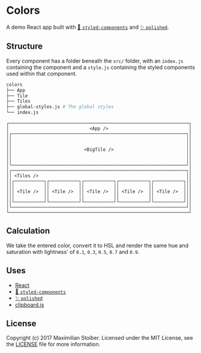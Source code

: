 # Colors

A demo React app built with [💅 `styled-components`](https://github.com/styled-components/styled-components) and [✨ `polished`](https://github.com/styled-components/polished).

## Structure

Every component has a folder beneath the `src/` folder, with an `index.js` containing the component and a `style.js` containing the styled components used within that component.

```sh
colors
├── App
├── Tile
├── Tiles
├── global-styles.js # The global styles
└── index.js
```

```
┌───────────────────────────────────────────────────────────────────┐
│                              <App />                              │
│┌─────────────────────────────────────────────────────────────────┐│
││                                                                 ││
││                                                                 ││
││                           <BigTile />                           ││
││                                                                 ││
││                                                                 ││
│└─────────────────────────────────────────────────────────────────┘│
│┌─────────────────────────────────────────────────────────────────┐│
││ <Tiles />                                                       ││
││┌───────────┐┌───────────┐┌───────────┐┌───────────┐┌───────────┐││
│││           ││           ││           ││           ││           │││
│││ <Tile />  ││ <Tile />  ││ <Tile />  ││ <Tile />  ││ <Tile />  │││
│││           ││           ││           ││           ││           │││
││└───────────┘└───────────┘└───────────┘└───────────┘└───────────┘││
│└─────────────────────────────────────────────────────────────────┘│
└───────────────────────────────────────────────────────────────────┘
```

## Calculation

We take the entered color, convert it to HSL and render the same hue and saturation with lightness' of `0.1`, `0.3`, `0.5`, `0.7` and `0.9`.

## Uses

- [React](https://github.com/facebook/react)
- [💅 `styled-components`](https://github.com/styled-components/styled-components)
- [✨ `polished`](https://github.com/styled-components/polished)
- [clipboard.js](https://clipboardjs.com/)

## License

Copyright (c) 2017 Maximilian Stoiber. Licensed under the MIT License, see the [LICENSE](LICENSE) file for more information.

